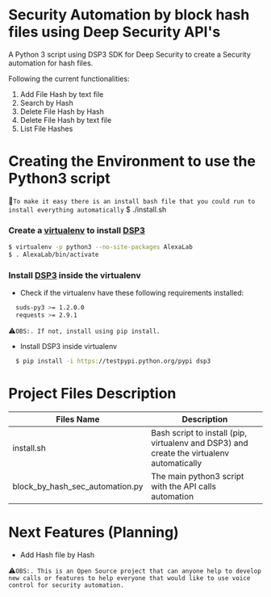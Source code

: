 Security Automation by block hash files using Deep Security API's
===

A Python 3 script using DSP3 SDK for Deep Security to create a Security automation for hash files.

Following the current functionalities:
1. Add File Hash by text file
2. Search by Hash
3. Delete File Hash by Hash
4. Delete File Hash by text file
5. List File Hashes


# Creating the Environment to use the Python3 script

:rotating_light:`To make it easy there is an install bash file that you could run to install everything automatically`
$ ./install.sh

### Create a [virtualenv] to install [DSP3]

```sh
$ virtualenv -p python3 --no-site-packages AlexaLab
$ . AlexaLab/bin/activate
```

### Install [DSP3] inside the virtualenv

* Check if the virtualenv have these following requirements installed:
```sh
  suds-py3 >= 1.2.0.0
  requests >= 2.9.1
```
:warning:`OBS:. If not, install using pip install.`

* Install DSP3 inside virtualenv

```sh
  $ pip install -i https://testpypi.python.org/pypi dsp3
```

# Project Files Description

| Files Name | Description |
| ------ | ------ |
| install.sh | Bash script to install (pip, virtualenv and DSP3) and create the virtualenv automatically|
| block_by_hash_sec_automation.py | The main python3 script with the API calls automation|


# Next Features (Planning)
  * Add Hash file by Hash
  
:warning:`OBS:. This is an Open Source project that can anyone help to develop new calls or features to help everyone that would like to use voice control for security automation.`

[//]: # (External Links)
[virtualenv]:https://virtualenv.pypa.io/en/stable/
[DSP3]:http://dsp3.readthedocs.io/en/latest/


